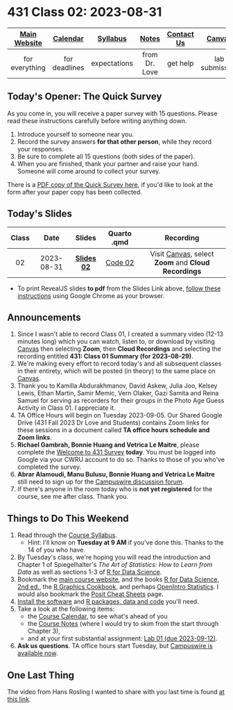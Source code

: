 # 431 Class 02: 2023-08-31

[Main Website](https://thomaselove.github.io/431-2023/) | [Calendar](https://thomaselove.github.io/431-2023/calendar.html) | [Syllabus](https://thomaselove.github.io/431-syllabus-2023/) | [Notes](https://thomaselove.github.io/431-notes/) | [Contact Us](https://thomaselove.github.io/431-2023/contact.html) | [Canvas](https://canvas.case.edu) | [Data and Code](https://github.com/THOMASELOVE/431-data)
:-----------: | :--------------: | :----------: | :---------: | :-------------: | :-----------: | :------------:
for everything | for deadlines | expectations | from Dr. Love | get help | lab submission | for downloads

## Today's Opener: The Quick Survey

As you come in, you will receive a paper survey with 15 questions. Please read these instructions carefully before writing anything down.

1. Introduce yourself to someone near you.
2. Record the survey answers **for that other person**, while they record your responses.
3. Be sure to complete all 15 questions (both sides of the paper).
4. When you are finished, thank your partner and raise your hand. Someone will come around to collect your survey.

There is a [PDF copy of the Quick Survey here](431_surveyhandout_1perstudent_2023-08-31.pdf), if you'd like to look at the form after your paper copy has been collected.

## Today's Slides

Class | Date | Slides | Quarto .qmd | Recording
:---: | :--------: | :------: | :------: | :-------------:
02 | 2023-08-31 | **[Slides 02](https://thomaselove.github.io/431-slides-2023/class02.html)** | [Code 02](https://thomaselove.github.io/431-slides-2023/class02.qmd) | Visit [Canvas](https://canvas.case.edu/), select **Zoom** and **Cloud Recordings**

- To print RevealJS slides **to pdf** from the Slides Link above, [follow these instructions](https://quarto.org/docs/presentations/revealjs/presenting.html#print-to-pdf) using Google Chrome as your browser.

## Announcements

1. Since I wasn't able to record Class 01, I created a summary video (12-13 minutes long) which you can watch, listen to, or download by visiting [Canvas](https://canvas.case.edu) then selecting **Zoom**, then **Cloud Recordings** and selecting the recording entitled **431: Class 01 Summary (for 2023-08-29)**.
2. We're making every effort to record today's and all subsequent classes in their entirety, which will be posted (in theory) to the same place on [Canvas](https://canvas.case.edu).
3. Thank you to Kamilla Abdurakhmanov, David Askew, Julia Joo, Kelsey Lewis, Ethan Martin, Samir Memic, Vern Olaker, Gazi Samita and Reina Samuel for serving as recorders for their groups in the Photo Age Guess Activity in Class 01. I appreciate it.
4. TA Office Hours will begin on Tuesday 2023-09-05. Our Shared Google Drive (431 Fall 2023 Dr Love and Students) contains Zoom links for these sessions in a document called **TA office hours schedule and Zoom links**.
5. **Richael Gambrah, Bonnie Huang and Vetrica Le Maitre**, please complete the [Welcome to 431 Survey](https://bit.ly/431-2023-welcome-survey) **today**. You must be logged into Google via your CWRU account to do so. Thanks to those of you who've completed the survey. 
6. **Abrar Alamoudi, Manu Bulusu, Bonnie Huang and Vetrica Le Maitre** still need to sign up for the [Campuswire discussion forum](https://thomaselove.github.io/431-2023/campuswire.html).
7. If there's anyone in the room today who is **not yet registered** for the course, see me after class. Thank you.

## Things to Do This Weekend

1. Read through the [Course Syllabus](https://thomaselove.github.io/431-syllabus-2022/).
    - Hint: I'll know on **Tuesday at 9 AM** if you've done this. Thanks to the 14 of you who have.
2. By Tuesday's class, we're hoping you will read the introduction and Chapter 1 of Spiegelhalter's *The Art of Statistics: How to Learn from Data* as well as sections 1-3 of [R for Data Science](https://r4ds.hadley.nz/).
3. Bookmark the [main course website](https://thomaselove.github.io/431-2023/), and the books [R for Data Science, 2nd ed.](https://r4ds.hadley.nz/), the [R Graphics Cookbook](https://r-graphics.org/), and perhaps [OpenIntro Statistics](https://www.openintro.org/book/os/). I would also bookmark the [Posit Cheat Sheets](https://posit.co/resources/cheatsheets/) page.
4. [Install the software](https://thomaselove.github.io/431-2023/software.html) and [R packages, data and code](https://thomaselove.github.io/431-2023/software.html#installing-r-packages-and-datacode-for-431) you'll need.
5. Take a look at the following items:
    - the [Course Calendar](https://thomaselove.github.io/431-2023/calendar.html), to see what's ahead of you
    - the [Course Notes](https://thomaselove.github.io/431-notes/) (where I would try to skim from the start through Chapter 3),
    - and at your first substantial assignment: [Lab 01 (due 2023-09-12)](https://github.com/THOMASELOVE/431-labs-2023).
6. **Ask us questions**. TA office hours start Tuesday, but [Campuswire is available now](https://thomaselove.github.io/431-2022/campuswire.html).


## One Last Thing

The video from Hans Rosling I wanted to share with you last time is found [at this link](https://www.youtube.com/watch?v=jbkSRLYSojo).

